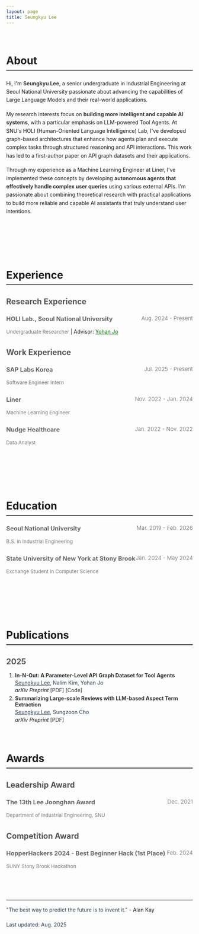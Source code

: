 ```yaml
---
layout: page
title: Seungkyu Lee
---
```


<div class="about-section" id="about">
<h1>About</h1>

<p>Hi, I'm <strong>Seungkyu Lee</strong>, a senior undergraduate in Industrial Engineering at Seoul National University passionate about advancing the capabilities of Large Language Models and their real-world applications.</p>

<p>My research interests focus on <strong>building more intelligent and capable AI systems</strong>, with a particular emphasis on LLM-powered Tool Agents. At SNU's HOLI (Human-Oriented Language Intelligence) Lab, I've developed graph-based architectures that enhance how agents plan and execute complex tasks through structured reasoning and API interactions. This work has led to a first-author paper on API graph datasets and their applications.</p>

<p>Through my experience as a Machine Learning Engineer at Liner, I've implemented these concepts by developing <strong>autonomous agents that effectively handle complex user queries</strong> using various external APIs. I'm passionate about combining theoretical research with practical applications to build more reliable and capable AI assistants that truly understand user intentions.</p>


</div>

<div class="experience-section" id="experience">
<h1>Experience</h1>

<h2>Research Experience</h2>

<h3>HOLI Lab., Seoul National University <span class="date">Aug. 2024 - Present</span></h3>
<p><em>Undergraduate Researcher</em> | Advisor: <a href="https://yohanjo.github.io/" style="text-decoration: underline; color: #006400;"> Yohan Jo</a></p>

<h2>Work Experience</h2>

<h3>SAP Labs Korea <span class="date">Jul. 2025 - Present</span></h3>
<p><em>Software Engineer Intern</em></p>

<h3>Liner <span class="date">Nov. 2022 - Jan. 2024</span></h3>
<p><em>Machine Learning Engineer</em></p>

<h3>Nudge Healthcare <span class="date">Jan. 2022 - Nov. 2022</span></h3>
<p><em>Data Analyst</em></p>

</div>

<div class="education-section" id="education">
<h1>Education</h1>

<h3>Seoul National University <span class="date">Mar. 2019 - Feb. 2026</span></h3>
<p><em>B.S. in Industrial Engineering</em></p>

<h3>State University of New York at Stony Brook <span class="date">Jan. 2024 - May 2024</span></h3>
<p><em>Exchange Student in Computer Science</em></p>
</div>

<div class="publications-section" id="publications">
<h1>Publications</h1>

<h2>2025</h2>
<ol>
<li><strong>In-N-Out: A Parameter-Level API Graph Dataset for Tool Agents</strong><br>
   <em><u>Seungkyu Lee</u>, Nalim Kim, Yohan Jo</em><br>
   <i>arXiv Preprint</i> <a href="#">[PDF]</a> <a href="#">[Code]</a><br></li>
<li><strong>Summarizing Large-scale Reviews with LLM-based Aspect Term Extraction</strong><br>
   <em><u>Seungkyu Lee</u>, Sungzoon Cho</em><br>
   <i>arXiv Preprint</i> <a href="#">[PDF]</a><br></li>
</ol>


<div class="awards-section" id="awards">
<h1>Awards</h1>

<h2>Leadership Award</h2>

<h3>The 13th Lee Joonghan Award <span class="date">Dec. 2021</span></h3>
<p><em>Department of Industrial Engineering, SNU</em></p>

<h2>Competition Award</h2>

<h3>HopperHackers 2024 - Best Beginner Hack (1st Place) <span class="date">Feb. 2024</span></h3>
<p><em>SUNY Stony Brook Hackathon</em></p>

</div>

<hr>
<p><em>"The best way to predict the future is to invent it."</em> - Alan Kay</p>
<p><em>Last updated: Aug. 2025</em></p>
</div>

<style>
div[class$="-section"] {
  margin-bottom: 2.5rem;
  scroll-margin-top: 2rem;
  padding: 1.5rem 0;
}

/* First section (About) gets more top padding */
.about-section {
  padding-top: 0.5rem;
}

html {
  scroll-behavior: smooth;
}

/* Content styling for better readability - Light Mode */
body:not(.dark) em {
  color: #444;
  font-style: normal;
  font-weight: 400;
  line-height: 1.7;
}

/* Dark Mode content styling */
body.dark em {
  color: #d1d1d1;
  font-style: normal;
  font-weight: 400;
  line-height: 1.7;
}

/* Special styling for experience/education descriptions - Light Mode */
body:not(.dark) .experience-section li em,
body:not(.dark) .education-section li em,
body:not(.dark) .publications-section em,
body:not(.dark) .awards-section em {
  color: #2c3e50;
  font-style: normal;
  font-weight: 400;
}

/* Special styling for experience/education descriptions - Dark Mode */
body.dark .experience-section li em,
body.dark .education-section li em,
body.dark .publications-section em,
body.dark .awards-section em {
  color: #e8e8e8;
  font-style: normal;
  font-weight: 400;
}

/* Styling for dates - Light Mode */
body:not(.dark) .experience-section .date,
body:not(.dark) .education-section .date,
body:not(.dark) .awards-section .date {
  color: #666;
  font-style: normal;
  font-weight: 300;
  font-size: 0.9em;
  float: right;
}

/* Styling for dates - Dark Mode */
body.dark .experience-section .date,
body.dark .education-section .date,
body.dark .awards-section .date {
  color: #aaa;
  font-style: normal;
  font-weight: 300;
  font-size: 0.9em;
  float: right;
}

/* Clear float for proper layout */
.experience-section h3,
.education-section h3,
.awards-section h3 {
  overflow: hidden;
}

/* Styling for job titles/majors/organizations under institution names - Light Mode */
body:not(.dark) .experience-section p em,
body:not(.dark) .education-section p em,
body:not(.dark) .awards-section p em {
  color: #777;
  font-style: normal;
  font-weight: 400;
  font-size: 0.95em;
}

/* Styling for job titles/majors/organizations under institution names - Dark Mode */
body.dark .experience-section p em,
body.dark .education-section p em,
body.dark .awards-section p em {
  color: #bbb;
  font-style: normal;
  font-weight: 400;
  font-size: 0.95em;
}

/* Section specific styling - Light Mode */
body:not(.dark) h1 {
  border-bottom: 2px solid #333;
  padding-bottom: 0.5rem;
  margin-bottom: 1.5rem;
}

body:not(.dark) h2 {
  color: #555;
  margin-top: 2rem;
  margin-bottom: 1rem;
}

body:not(.dark) h3 {
  color: #666;
  margin-bottom: 0.5rem;
  margin-top: 1.5rem;
}

/* Section specific styling - Dark Mode */
body.dark h1 {
  border-bottom: 2px solid #ccc;
  padding-bottom: 0.5rem;
  margin-bottom: 1.5rem;
}

body.dark h2 {
  color: #fff;
  margin-top: 2rem;
  margin-bottom: 1rem;
}

body.dark h3 {
  color: #ddd;
  margin-bottom: 0.5rem;
  margin-top: 1.5rem;
}

/* Links styling - Light Mode */
body:not(.dark) a {
  color: #333;
  text-decoration: none;
}

body:not(.dark) a:hover {
  color: #000;
  text-decoration: underline;
}

/* Links styling - Dark Mode */
body.dark a {
  color: #ddd;
  text-decoration: none;
}

body.dark a:hover {
  color: #fff;
  text-decoration: underline;
}

/* Lists styling */
ul, ol {
  margin-bottom: 1rem;
}

li {
  margin-bottom: 0.3rem;
}

/* Emphasis styling for template fields - Light Mode */
body:not(.dark) strong {
  color: #333;
}

/* Emphasis styling for template fields - Dark Mode */
body.dark strong {
  color: #f0f0f0;
}

/* Spacing */
p {
  margin-bottom: 1rem;
  line-height: 1.6;
}
</style>
